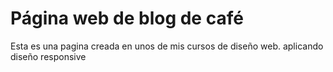 <title>Blog de Café</title>

<h1>Página web de blog de café</h1>

Esta es una pagina creada en unos de mis cursos de diseño web. aplicando diseño responsive
